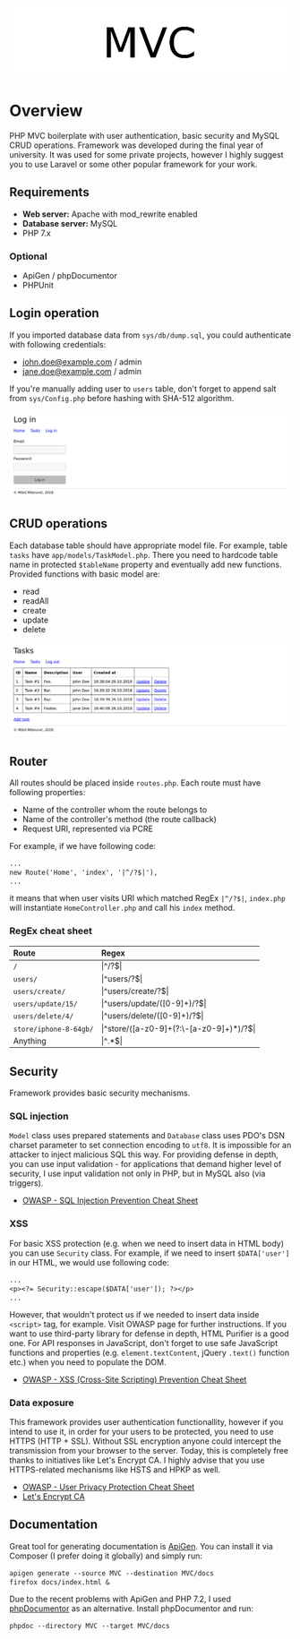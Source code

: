 <p align="center">
	<img src="assets/img/logo.png" alt="PHP MVC Boilerplate">
</p>

# Overview

PHP MVC boilerplate with user authentication, basic security and MySQL CRUD operations.
Framework was developed during the final year of university. It was used for some private projects, however I highly suggest you to use Laravel or some other popular framework for your work.

## Requirements

- **Web server:** Apache with mod_rewrite enabled
- **Database server:** MySQL
- PHP 7.x

### Optional

- ApiGen / phpDocumentor
- PHPUnit

## Login operation

If you imported database data from `sys/db/dump.sql`, you could authenticate with following credentials:

- john.doe@example.com / admin
- jane.doe@example.com / admin

If you're manually adding user to `users` table, don't forget to append salt from `sys/Config.php` before hashing with SHA-512 algorithm.

![Login form](assets/img/login.png)

## CRUD operations

Each database table should have appropriate model file. For example, table `tasks` have `app/models/TaskModel.php`. There you need to hardcode table name in protected `$tableName` property and eventually add new functions. Provided functions with basic model are:

- read
- readAll
- create
- update
- delete

![CRUD operations](assets/img/tasks.png)

## Router

All routes should be placed inside `routes.php`. Each route must have following properties:

- Name of the controller whom the route belongs to
- Name of the controller's method (the route callback)
- Request URI, represented via PCRE

For example, if we have following code:

```
...
new Route('Home', 'index', '|^/?$|'),
...
```

it means that when user visits URI which matched RegEx `|^/?$|`, `index.php` will instantiate `HomeController.php` and call his `index` method.

### RegEx cheat sheet

Route                    | Regex
:------------------------|:-------------------
`/`                      | \|^/?$\|
`users/`                 | \|^users/?$\|
`users/create/`          | \|^users/create/?$\|
`users/update/15/`       | \|^users/update/([0-9]+)/?$\|
`users/delete/4/`        | \|^users/delete/([0-9]+)/?$\|
`store/iphone-8-64gb/`   | \|^store/([a-z0-9]+(?:\\-[a-z0-9]+)*)/?$\|
Anything                 | \|^.*$\|

## Security

Framework provides basic security mechanisms.

### SQL injection

`Model` class uses prepared statements and `Database` class uses PDO's DSN charset parameter to set connection encoding to `utf8`. It is impossible for an attacker to inject malicious SQL this way. For providing defense in depth, you can use input validation - for applications that demand higher level of security, I use input validation not only in PHP, but in MySQL also (via triggers).

- [OWASP - SQL Injection Prevention Cheat Sheet](https://www.owasp.org/index.php/SQL_Injection_Prevention_Cheat_Sheet#Escaping_SQLi_in_PHP)

### XSS

For basic XSS protection (e.g. when we need to insert data in HTML body) you can use `Security` class. For example, if we need to insert `$DATA['user']` in our HTML, we would use following code:

```
...
<p><?= Security::escape($DATA['user']); ?></p>
...
```

However, that wouldn't protect us if we needed to insert data inside `<script>` tag, for example. Visit OWASP page for further instructions. If you want to use third-party library for defense in depth, HTML Purifier is a good one. For API responses in JavaScript, don't forget to use safe JavaScript functions and properties (e.g. `element.textContent`, jQuery `.text()` function etc.) when you need to populate the DOM.

- [OWASP - XSS (Cross-Site Scripting) Prevention Cheat Sheet](https://www.owasp.org/index.php/XSS_(Cross_Site_Scripting)_Prevention_Cheat_Sheet)

### Data exposure

This framework provides user authentication functionallity, however if you intend to use it, in order for your users to be protected, you need to use HTTPS (HTTP + SSL). Without SSL encryption anyone could intercept the transmission from your browser to the server. Today, this is completely free thanks to initiatives like Let's Encrypt CA. I highly advise that you use HTTPS-related mechanisms like HSTS and HPKP as well.

- [OWASP - User Privacy Protection Cheat Sheet](https://www.owasp.org/index.php/User_Privacy_Protection_Cheat_Sheet)
- [Let's Encrypt CA](https://letsencrypt.org)

## Documentation

Great tool for generating documentation is [ApiGen](https://github.com/ApiGen/ApiGen). You can install it via Composer (I prefer doing it globally) and simply run:

```
apigen generate --source MVC --destination MVC/docs
firefox docs/index.html &
```

Due to the recent problems with ApiGen and PHP 7.2, I used [phpDocumentor](https://www.phpdoc.org/) as an alternative. Install phpDocumentor and run:

```
phpdoc --directory MVC --target MVC/docs
```

